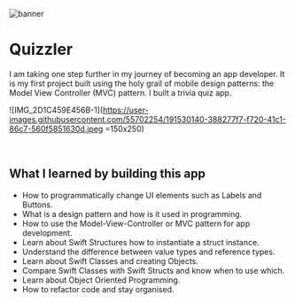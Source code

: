 ![banner](https://user-images.githubusercontent.com/55702254/191529271-6ad7edd8-4ae1-40ad-b9e0-1df8efe82849.png)



#  Quizzler

I am taking one step further in my journey of becoming an app developer. It is my first project built using the holy grail of mobile design patterns: the Model View Controller (MVC) pattern. I built a trivia quiz app. 

![IMG_2D1C459E456B-1](https://user-images.githubusercontent.com/55702254/191530140-388277f7-f720-41c1-86c7-560f5851630d.jpeg =150x250)



<br>

## What I learned by building this app

* How to programmatically change UI elements such as Labels and Buttons.
* What is a design pattern and how is it used in programming.
* How to use the Model-View-Controller or MVC pattern for app development.
* Learn about Swift Structures how to instantiate a struct instance.
* Understand the difference between value types and reference types. 
* Learn about Swift Classes and creating Objects.
* Compare Swift Classes with Swift Structs and know when to use which.
* Learn about Object Oriented Programming.
* How to refactor code and stay organised.
